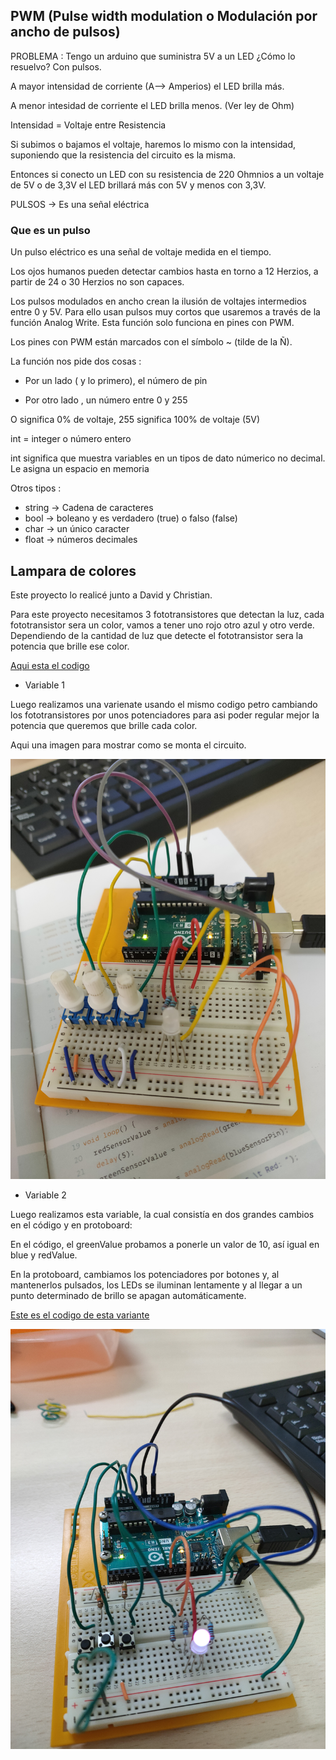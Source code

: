 ## PWM (Pulse width modulation o Modulación por ancho de pulsos)

PROBLEMA : Tengo un arduino que suministra 5V a un LED ¿Cómo lo resuelvo? Con pulsos.

A mayor intensidad de corriente (A--> Amperios) el LED brilla más.

A menor intesidad de corriente el LED brilla menos. (Ver ley de Ohm)

Intensidad = Voltaje entre Resistencia

Si subimos o bajamos el voltaje, haremos lo mismo con la intensidad, suponiendo que la resistencia del circuito es la misma.

Entonces si conecto un LED con su resistencia de 220 Ohmnios a un voltaje de 5V o de 3,3V el LED brillará más con 5V y menos con 3,3V.

PULSOS -> Es una señal eléctrica

### Que es un pulso 

Un pulso eléctrico es una señal de voltaje medida en el tiempo.

Los ojos humanos pueden detectar cambios hasta en torno a 12 Herzios, a partir de 24 o 30 Herzios no son capaces.

Los pulsos modulados en ancho crean la ilusión de voltajes intermedios entre 0 y 5V. 
Para ello usan pulsos muy cortos que usaremos a través de la función Analog Write. 
Esta función solo funciona en pines con PWM.

Los pines con PWM están marcados con el símbolo ~ (tilde de la Ñ).

La función nos pide dos cosas :

- Por un lado ( y lo primero), el número de pin

- Por otro lado , un número entre 0 y 255

O significa 0% de voltaje, 255 significa 100% de voltaje (5V)

int = integer o número entero  

int significa que muestra variables en un tipos de dato númerico no decimal. Le asigna un espacio en memoria 

Otros tipos : 

- string -> Cadena de caracteres
- bool -> boleano y es verdadero (true) o falso (false)
- char -> un único caracter
- float -> números decimales

## Lampara de colores
Este proyecto lo realicé junto a David y Christian.

Para este proyecto necesitamos 3 fototransistores que detectan la luz, cada fototransistor sera un color, vamos a tener uno rojo otro azul y otro verde.
Dependiendo de la cantidad de luz que detecte el fototransistor sera la potencia que brille ese color.

[Aqui esta el codigo](https://github.com/DavidMenCam/Arduino/blob/main/arduino_ver_7.ino)

* Variable 1

Luego realizamos una varienate usando el mismo codigo petro cambiando los fototransistores por unos potenciadores para asi poder regular mejor la potencia que queremos que brille cada color.

Aqui una imagen para mostrar como se monta el circuito.

![](https://github.com/miguelamgel1107/Arduino/blob/main/IMG20211103140539.jpg)

* Variable 2

Luego realizamos esta variable, la cual consistía en dos grandes cambios en el código y en protoboard:

En el código, el greenValue probamos a ponerle un valor de 10, así igual en blue y redValue.

En la protoboard, cambiamos los potenciadores por botones y, al mantenerlos pulsados, los LEDs se iluminan lentamente y al llegar a un punto determinado de brillo se apagan automáticamente.

[Este es el codigo de esta variante](https://github.com/DavidMenCam/Arduino/blob/main/lampara_colores_variacion1/lampara_colores_variacion1.ino)

![](https://github.com/miguelamgel1107/Arduino/blob/main/IMG20211109134734.jpg)
